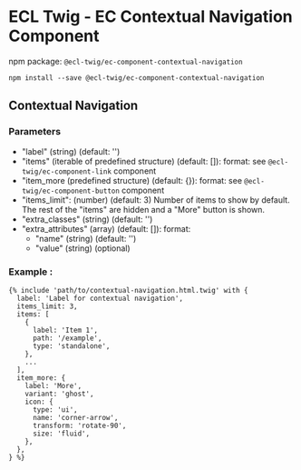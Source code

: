 # ECL Twig - EC Contextual Navigation Component

npm package: `@ecl-twig/ec-component-contextual-navigation`

```shell
npm install --save @ecl-twig/ec-component-contextual-navigation
```

## Contextual Navigation

### Parameters

- "label" (string) (default: '')
- "items" (iterable of predefined structure) (default: []): format: see `@ecl-twig/ec-component-link` component
- "item_more (predefined structure) (default: {}): format: see `@ecl-twig/ec-component-button` component
- "items_limit": (number) (default: 3) Number of items to show by default. The rest of the "items" are hidden and a "More" button is shown.
- "extra_classes" (string) (default: '')
- "extra_attributes" (array) (default: []): format:
  - "name" (string) (default: '')
  - "value" (string) (optional)

### Example :

<!-- prettier-ignore -->
```twig
{% include 'path/to/contextual-navigation.html.twig' with {  
  label: 'Label for contextual navigation',  
  items_limit: 3,     
  items: [  
    {  
      label: 'Item 1',  
      path: '/example',  
      type: 'standalone',  
    },  
    ...  
  ],  
  item_more: {  
    label: 'More',  
    variant: 'ghost',  
    icon: {  
      type: 'ui',  
      name: 'corner-arrow',  
      transform: 'rotate-90',  
      size: 'fluid',  
    },  
  },  
} %}  
```
